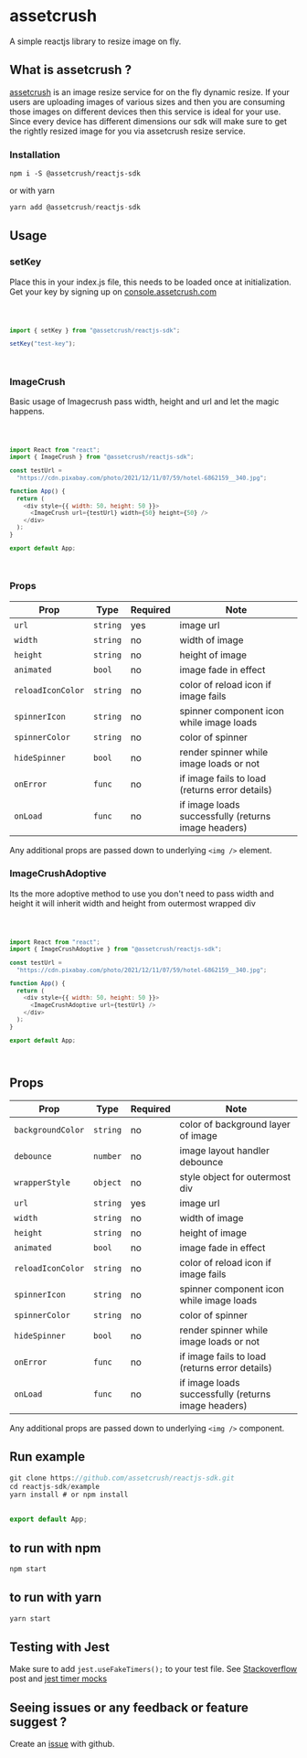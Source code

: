 # assetcrush

A simple reactjs library to resize image on fly.

## What is assetcrush ?

[assetcrush](https://assetcrush.com/) is an image resize service for on the fly dynamic resize. If
your users are uploading images of various sizes and then you are
consuming those images on different devices then this service is ideal
for your use. Since every device has different dimensions our sdk will
make sure to get the rightly resized image for you via assetcrush resize
service.

### Installation

```
npm i -S @assetcrush/reactjs-sdk
```

or with yarn

```javascript
yarn add @assetcrush/reactjs-sdk
```

## Usage

### setKey

Place this in your index.js file, this needs to be loaded once at initialization. Get your key by signing up on
[console.assetcrush.com](https://console.assetcrush.com/)

<code>

```javascript
import { setKey } from "@assetcrush/reactjs-sdk";

setKey("test-key");
```

</code>

### ImageCrush

Basic usage of Imagecrush pass width, height and url and let the magic happens.

<code>

```javascript
import React from "react";
import { ImageCrush } from "@assetcrush/reactjs-sdk";

const testUrl =
  "https://cdn.pixabay.com/photo/2021/12/11/07/59/hotel-6862159__340.jpg";

function App() {
  return (
    <div style={{ width: 50, height: 50 }}>
      <ImageCrush url={testUrl} width={50} height={50} />
    </div>
  );
}

export default App;
```

</code>


### Props

| Prop     | Type     | Required | Note            |
| -------- | -------- | -------- | --------------- |
| `url`    | `string` | yes      | image url       |
| `width`  | `string` | no       | width of image  |
| `height` | `string` | no       | height of image |
| `animated` | `bool` | no       | image fade in effect |
| `reloadIconColor` | `string` | no       | color of reload icon if image fails |
| `spinnerIcon` | `string` | no       | spinner component icon while image loads |
| `spinnerColor` | `string` | no       | color of spinner |
| `hideSpinner` | `bool` | no       | render spinner while image loads or not |
| `onError` | `func` | no       | if image fails to load (returns error details) |
| `onLoad` | `func` | no       | if image loads successfully (returns image headers) |

Any additional props are passed down to underlying `<img />` element.


### ImageCrushAdoptive

Its the more adoptive method to use you don't need to pass width and height it will inherit width and height from outermost wrapped div

<code>

```javascript
import React from "react";
import { ImageCrushAdoptive } from "@assetcrush/reactjs-sdk";

const testUrl =
  "https://cdn.pixabay.com/photo/2021/12/11/07/59/hotel-6862159__340.jpg";

function App() {
  return (
    <div style={{ width: 50, height: 50 }}>
      <ImageCrushAdoptive url={testUrl} />
    </div>
  );
}

export default App;
```

</code>

## Props

| Prop     | Type     | Required | Note            |
| -------- | -------- | -------- | --------------- |
| `backgroundColor`    | `string` | no      | color of background layer of image       |
| `debounce` | `number` | no       | image layout handler debounce |
| `wrapperStyle` | `object` | no       | style object for outermost div |
| `url`    | `string` | yes      | image url       |
| `width`  | `string` | no       | width of image  |
| `height` | `string` | no       | height of image |
| `animated` | `bool` | no       | image fade in effect |
| `reloadIconColor` | `string` | no       | color of reload icon if image fails |
| `spinnerIcon` | `string` | no       | spinner component icon while image loads |
| `spinnerColor` | `string` | no       | color of spinner |
| `hideSpinner` | `bool` | no       | render spinner while image loads or not |
| `onError` | `func` | no       | if image fails to load (returns error details) |
| `onLoad` | `func` | no       | if image loads successfully (returns image headers) |

Any additional props are passed down to underlying `<img />` component.

## Run example

```javascript
git clone https://github.com/assetcrush/reactjs-sdk.git
cd reactjs-sdk/example
yarn install # or npm install


export default App;
```

## to run with npm
```javascript
npm start
```

## to run with yarn

```javascript
yarn start
```
## Testing with Jest

Make sure to add `jest.useFakeTimers();` to your test file.
See [Stackoverflow](https://stackoverflow.com/questions/50793885/referenceerror-you-are-trying-to-import-a-file-after-the-jest-environment-has) post and [jest timer mocks](https://jestjs.io/docs/timer-mocks)

## Seeing issues or any feedback or feature suggest ?

Create an [issue](https://github.com/assetcrush/reactjs-sdk.git/issues) with github.
